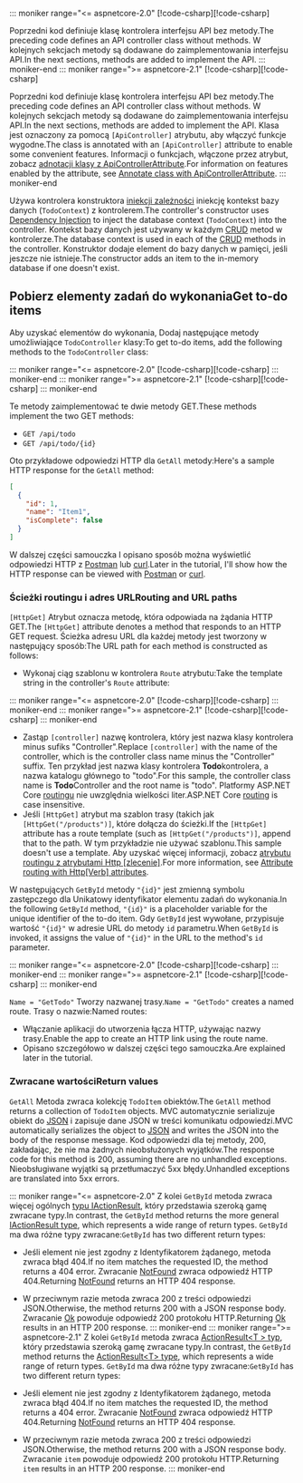 ::: moniker range="<= aspnetcore-2.0"
<span data-ttu-id="ccd3b-101">[!code-csharp[](../../tutorials/first-web-api/samples/2.0/TodoApi/Controllers/TodoController2.cs?name=snippet_todo1)]</span><span class="sxs-lookup"><span data-stu-id="ccd3b-101">[!code-csharp[](../../tutorials/first-web-api/samples/2.0/TodoApi/Controllers/TodoController2.cs?name=snippet_todo1)]</span></span>

<span data-ttu-id="ccd3b-102">Poprzedni kod definiuje klasę kontrolera interfejsu API bez metody.</span><span class="sxs-lookup"><span data-stu-id="ccd3b-102">The preceding code defines an API controller class without methods.</span></span> <span data-ttu-id="ccd3b-103">W kolejnych sekcjach metody są dodawane do zaimplementowania interfejsu API.</span><span class="sxs-lookup"><span data-stu-id="ccd3b-103">In the next sections, methods are added to implement the API.</span></span>
::: moniker-end
::: moniker range=">= aspnetcore-2.1"
<span data-ttu-id="ccd3b-104">[!code-csharp[](../../tutorials/first-web-api/samples/2.1/TodoApi/Controllers/TodoController2.cs?name=snippet_todo1)]</span><span class="sxs-lookup"><span data-stu-id="ccd3b-104">[!code-csharp[](../../tutorials/first-web-api/samples/2.1/TodoApi/Controllers/TodoController2.cs?name=snippet_todo1)]</span></span>

<span data-ttu-id="ccd3b-105">Poprzedni kod definiuje klasę kontrolera interfejsu API bez metody.</span><span class="sxs-lookup"><span data-stu-id="ccd3b-105">The preceding code defines an API controller class without methods.</span></span> <span data-ttu-id="ccd3b-106">W kolejnych sekcjach metody są dodawane do zaimplementowania interfejsu API.</span><span class="sxs-lookup"><span data-stu-id="ccd3b-106">In the next sections, methods are added to implement the API.</span></span> <span data-ttu-id="ccd3b-107">Klasa jest oznaczony za pomocą `[ApiController]` atrybutu, aby włączyć funkcje wygodne.</span><span class="sxs-lookup"><span data-stu-id="ccd3b-107">The class is annotated with an `[ApiController]` attribute to enable some convenient features.</span></span> <span data-ttu-id="ccd3b-108">Informacji o funkcjach, włączone przez atrybut, zobacz [adnotacji klasy z ApiControllerAttribute](xref:web-api/index#annotate-class-with-apicontrollerattribute).</span><span class="sxs-lookup"><span data-stu-id="ccd3b-108">For information on features enabled by the attribute, see [Annotate class with ApiControllerAttribute](xref:web-api/index#annotate-class-with-apicontrollerattribute).</span></span>
::: moniker-end

<span data-ttu-id="ccd3b-109">Używa kontrolera konstruktora [iniekcji zależności](xref:fundamentals/dependency-injection) iniekcję kontekst bazy danych (`TodoContext`) z kontrolerem.</span><span class="sxs-lookup"><span data-stu-id="ccd3b-109">The controller's constructor uses [Dependency Injection](xref:fundamentals/dependency-injection) to inject the database context (`TodoContext`) into the controller.</span></span> <span data-ttu-id="ccd3b-110">Kontekst bazy danych jest używany w każdym [CRUD](https://wikipedia.org/wiki/Create,_read,_update_and_delete) metod w kontrolerze.</span><span class="sxs-lookup"><span data-stu-id="ccd3b-110">The database context is used in each of the [CRUD](https://wikipedia.org/wiki/Create,_read,_update_and_delete) methods in the controller.</span></span> <span data-ttu-id="ccd3b-111">Konstruktor dodaje element do bazy danych w pamięci, jeśli jeszcze nie istnieje.</span><span class="sxs-lookup"><span data-stu-id="ccd3b-111">The constructor adds an item to the in-memory database if one doesn't exist.</span></span>

## <a name="get-to-do-items"></a><span data-ttu-id="ccd3b-112">Pobierz elementy zadań do wykonania</span><span class="sxs-lookup"><span data-stu-id="ccd3b-112">Get to-do items</span></span>

<span data-ttu-id="ccd3b-113">Aby uzyskać elementów do wykonania, Dodaj następujące metody umożliwiające `TodoController` klasy:</span><span class="sxs-lookup"><span data-stu-id="ccd3b-113">To get to-do items, add the following methods to the `TodoController` class:</span></span>

::: moniker range="<= aspnetcore-2.0"
<span data-ttu-id="ccd3b-114">[!code-csharp[](../../tutorials/first-web-api/samples/2.0/TodoApi/Controllers/TodoController.cs?name=snippet_GetAll)]</span><span class="sxs-lookup"><span data-stu-id="ccd3b-114">[!code-csharp[](../../tutorials/first-web-api/samples/2.0/TodoApi/Controllers/TodoController.cs?name=snippet_GetAll)]</span></span>
::: moniker-end
::: moniker range=">= aspnetcore-2.1"
<span data-ttu-id="ccd3b-115">[!code-csharp[](../../tutorials/first-web-api/samples/2.1/TodoApi/Controllers/TodoController.cs?name=snippet_GetAll)]</span><span class="sxs-lookup"><span data-stu-id="ccd3b-115">[!code-csharp[](../../tutorials/first-web-api/samples/2.1/TodoApi/Controllers/TodoController.cs?name=snippet_GetAll)]</span></span>
::: moniker-end

<span data-ttu-id="ccd3b-116">Te metody zaimplementować te dwie metody GET.</span><span class="sxs-lookup"><span data-stu-id="ccd3b-116">These methods implement the two GET methods:</span></span>

* `GET /api/todo`
* `GET /api/todo/{id}`

<span data-ttu-id="ccd3b-117">Oto przykładowe odpowiedzi HTTP dla `GetAll` metody:</span><span class="sxs-lookup"><span data-stu-id="ccd3b-117">Here's a sample HTTP response for the `GetAll` method:</span></span>

```json
[
  {
    "id": 1,
    "name": "Item1",
    "isComplete": false
  }
]
```

<span data-ttu-id="ccd3b-118">W dalszej części samouczka I opisano sposób można wyświetlić odpowiedzi HTTP z [Postman](https://www.getpostman.com/) lub [curl](https://developer.apple.com/legacy/library/documentation/Darwin/Reference/ManPages/man1/curl.1.html).</span><span class="sxs-lookup"><span data-stu-id="ccd3b-118">Later in the tutorial, I'll show how the HTTP response can be viewed with [Postman](https://www.getpostman.com/) or [curl](https://developer.apple.com/legacy/library/documentation/Darwin/Reference/ManPages/man1/curl.1.html).</span></span>

### <a name="routing-and-url-paths"></a><span data-ttu-id="ccd3b-119">Ścieżki routingu i adres URL</span><span class="sxs-lookup"><span data-stu-id="ccd3b-119">Routing and URL paths</span></span>

<span data-ttu-id="ccd3b-120">`[HttpGet]` Atrybut oznacza metodę, która odpowiada na żądania HTTP GET.</span><span class="sxs-lookup"><span data-stu-id="ccd3b-120">The `[HttpGet]` attribute denotes a method that responds to an HTTP GET request.</span></span> <span data-ttu-id="ccd3b-121">Ścieżka adresu URL dla każdej metody jest tworzony w następujący sposób:</span><span class="sxs-lookup"><span data-stu-id="ccd3b-121">The URL path for each method is constructed as follows:</span></span>

* <span data-ttu-id="ccd3b-122">Wykonaj ciąg szablonu w kontrolera `Route` atrybutu:</span><span class="sxs-lookup"><span data-stu-id="ccd3b-122">Take the template string in the controller's `Route` attribute:</span></span>

::: moniker range="<= aspnetcore-2.0"
<span data-ttu-id="ccd3b-123">[!code-csharp[](../../tutorials/first-web-api/samples/2.0/TodoApi/Controllers/TodoController.cs?name=TodoController&highlight=3)]</span><span class="sxs-lookup"><span data-stu-id="ccd3b-123">[!code-csharp[](../../tutorials/first-web-api/samples/2.0/TodoApi/Controllers/TodoController.cs?name=TodoController&highlight=3)]</span></span>
::: moniker-end
::: moniker range=">= aspnetcore-2.1"
<span data-ttu-id="ccd3b-124">[!code-csharp[](../../tutorials/first-web-api/samples/2.1/TodoApi/Controllers/TodoController.cs?name=TodoController&highlight=3)]</span><span class="sxs-lookup"><span data-stu-id="ccd3b-124">[!code-csharp[](../../tutorials/first-web-api/samples/2.1/TodoApi/Controllers/TodoController.cs?name=TodoController&highlight=3)]</span></span>
::: moniker-end

* <span data-ttu-id="ccd3b-125">Zastąp `[controller]` nazwę kontrolera, który jest nazwa klasy kontrolera minus sufiks "Controller".</span><span class="sxs-lookup"><span data-stu-id="ccd3b-125">Replace `[controller]` with the name of the controller, which is the controller class name minus the "Controller" suffix.</span></span> <span data-ttu-id="ccd3b-126">Ten przykład jest nazwa klasy kontrolera **Todo**kontrolera, a nazwa katalogu głównego to "todo".</span><span class="sxs-lookup"><span data-stu-id="ccd3b-126">For this sample, the controller class name is **Todo**Controller and the root name is "todo".</span></span> <span data-ttu-id="ccd3b-127">Platformy ASP.NET Core [routingu](xref:mvc/controllers/routing) nie uwzględnia wielkości liter.</span><span class="sxs-lookup"><span data-stu-id="ccd3b-127">ASP.NET Core [routing](xref:mvc/controllers/routing) is case insensitive.</span></span>
* <span data-ttu-id="ccd3b-128">Jeśli `[HttpGet]` atrybut ma szablon trasy (takich jak `[HttpGet("/products")]`, które dołącza do ścieżki.</span><span class="sxs-lookup"><span data-stu-id="ccd3b-128">If the `[HttpGet]` attribute has a route template (such as `[HttpGet("/products")]`, append that to the path.</span></span> <span data-ttu-id="ccd3b-129">W tym przykładzie nie używać szablonu.</span><span class="sxs-lookup"><span data-stu-id="ccd3b-129">This sample doesn't use a template.</span></span> <span data-ttu-id="ccd3b-130">Aby uzyskać więcej informacji, zobacz [atrybutu routingu z atrybutami Http [zlecenie]](xref:mvc/controllers/routing#attribute-routing-with-httpverb-attributes).</span><span class="sxs-lookup"><span data-stu-id="ccd3b-130">For more information, see [Attribute routing with Http[Verb] attributes](xref:mvc/controllers/routing#attribute-routing-with-httpverb-attributes).</span></span>

<span data-ttu-id="ccd3b-131">W następujących `GetById` metody `"{id}"` jest zmienną symbolu zastępczego dla Unikatowy identyfikator elementu zadań do wykonania.</span><span class="sxs-lookup"><span data-stu-id="ccd3b-131">In the following `GetById` method, `"{id}"` is a placeholder variable for the unique identifier of the to-do item.</span></span> <span data-ttu-id="ccd3b-132">Gdy `GetById` jest wywołane, przypisuje wartość `"{id}"` w adresie URL do metody `id` parametru.</span><span class="sxs-lookup"><span data-stu-id="ccd3b-132">When `GetById` is invoked, it assigns the value of `"{id}"` in the URL to the method's `id` parameter.</span></span>

::: moniker range="<= aspnetcore-2.0"
<span data-ttu-id="ccd3b-133">[!code-csharp[](../../tutorials/first-web-api/samples/2.0/TodoApi/Controllers/TodoController.cs?name=snippet_GetByID&highlight=1-2)]</span><span class="sxs-lookup"><span data-stu-id="ccd3b-133">[!code-csharp[](../../tutorials/first-web-api/samples/2.0/TodoApi/Controllers/TodoController.cs?name=snippet_GetByID&highlight=1-2)]</span></span>
::: moniker-end
::: moniker range=">= aspnetcore-2.1"
<span data-ttu-id="ccd3b-134">[!code-csharp[](../../tutorials/first-web-api/samples/2.1/TodoApi/Controllers/TodoController.cs?name=snippet_GetByID&highlight=1-2)]</span><span class="sxs-lookup"><span data-stu-id="ccd3b-134">[!code-csharp[](../../tutorials/first-web-api/samples/2.1/TodoApi/Controllers/TodoController.cs?name=snippet_GetByID&highlight=1-2)]</span></span>
::: moniker-end

<span data-ttu-id="ccd3b-135">`Name = "GetTodo"` Tworzy nazwanej trasy.</span><span class="sxs-lookup"><span data-stu-id="ccd3b-135">`Name = "GetTodo"` creates a named route.</span></span> <span data-ttu-id="ccd3b-136">Trasy o nazwie:</span><span class="sxs-lookup"><span data-stu-id="ccd3b-136">Named routes:</span></span>

* <span data-ttu-id="ccd3b-137">Włączanie aplikacji do utworzenia łącza HTTP, używając nazwy trasy.</span><span class="sxs-lookup"><span data-stu-id="ccd3b-137">Enable the app to create an HTTP link using the route name.</span></span>
* <span data-ttu-id="ccd3b-138">Opisano szczegółowo w dalszej części tego samouczka.</span><span class="sxs-lookup"><span data-stu-id="ccd3b-138">Are explained later in the tutorial.</span></span>

### <a name="return-values"></a><span data-ttu-id="ccd3b-139">Zwracane wartości</span><span class="sxs-lookup"><span data-stu-id="ccd3b-139">Return values</span></span>

<span data-ttu-id="ccd3b-140">`GetAll` Metoda zwraca kolekcję `TodoItem` obiektów.</span><span class="sxs-lookup"><span data-stu-id="ccd3b-140">The `GetAll` method returns a collection of `TodoItem` objects.</span></span> <span data-ttu-id="ccd3b-141">MVC automatycznie serializuje obiekt do [JSON](https://www.json.org/) i zapisuje dane JSON w treści komunikatu odpowiedzi.</span><span class="sxs-lookup"><span data-stu-id="ccd3b-141">MVC automatically serializes the object to [JSON](https://www.json.org/) and writes the JSON into the body of the response message.</span></span> <span data-ttu-id="ccd3b-142">Kod odpowiedzi dla tej metody, 200, zakładając, że nie ma żadnych nieobsłużonych wyjątków.</span><span class="sxs-lookup"><span data-stu-id="ccd3b-142">The response code for this method is 200, assuming there are no unhandled exceptions.</span></span> <span data-ttu-id="ccd3b-143">Nieobsługiwane wyjątki są przetłumaczyć 5xx błędy.</span><span class="sxs-lookup"><span data-stu-id="ccd3b-143">Unhandled exceptions are translated into 5xx errors.</span></span>

::: moniker range="<= aspnetcore-2.0"
<span data-ttu-id="ccd3b-144">Z kolei `GetById` metoda zwraca więcej ogólnych [typu IActionResult](xref:web-api/action-return-types#iactionresult-type), który przedstawia szeroką gamę zwracane typy.</span><span class="sxs-lookup"><span data-stu-id="ccd3b-144">In contrast, the `GetById` method returns the more general [IActionResult type](xref:web-api/action-return-types#iactionresult-type), which represents a wide range of return types.</span></span> <span data-ttu-id="ccd3b-145">`GetById` ma dwa różne typy zwracane:</span><span class="sxs-lookup"><span data-stu-id="ccd3b-145">`GetById` has two different return types:</span></span>

* <span data-ttu-id="ccd3b-146">Jeśli element nie jest zgodny z Identyfikatorem żądanego, metoda zwraca błąd 404.</span><span class="sxs-lookup"><span data-stu-id="ccd3b-146">If no item matches the requested ID, the method returns a 404 error.</span></span> <span data-ttu-id="ccd3b-147">Zwracanie [NotFound](/dotnet/api/microsoft.aspnetcore.mvc.controllerbase.notfound) zwraca odpowiedź HTTP 404.</span><span class="sxs-lookup"><span data-stu-id="ccd3b-147">Returning [NotFound](/dotnet/api/microsoft.aspnetcore.mvc.controllerbase.notfound) returns an HTTP 404 response.</span></span>
* <span data-ttu-id="ccd3b-148">W przeciwnym razie metoda zwraca 200 z treści odpowiedzi JSON.</span><span class="sxs-lookup"><span data-stu-id="ccd3b-148">Otherwise, the method returns 200 with a JSON response body.</span></span> <span data-ttu-id="ccd3b-149">Zwracanie [Ok](/dotnet/api/microsoft.aspnetcore.mvc.controllerbase.ok) powoduje odpowiedź 200 protokołu HTTP.</span><span class="sxs-lookup"><span data-stu-id="ccd3b-149">Returning [Ok](/dotnet/api/microsoft.aspnetcore.mvc.controllerbase.ok) results in an HTTP 200 response.</span></span>
::: moniker-end
::: moniker range=">= aspnetcore-2.1"
<span data-ttu-id="ccd3b-150">Z kolei `GetById` metoda zwraca [ActionResult\<T > typ](xref:web-api/action-return-types#actionresultt-type), który przedstawia szeroką gamę zwracane typy.</span><span class="sxs-lookup"><span data-stu-id="ccd3b-150">In contrast, the `GetById` method returns the [ActionResult\<T> type](xref:web-api/action-return-types#actionresultt-type), which represents a wide range of return types.</span></span> <span data-ttu-id="ccd3b-151">`GetById` ma dwa różne typy zwracane:</span><span class="sxs-lookup"><span data-stu-id="ccd3b-151">`GetById` has two different return types:</span></span>

* <span data-ttu-id="ccd3b-152">Jeśli element nie jest zgodny z Identyfikatorem żądanego, metoda zwraca błąd 404.</span><span class="sxs-lookup"><span data-stu-id="ccd3b-152">If no item matches the requested ID, the method returns a 404 error.</span></span> <span data-ttu-id="ccd3b-153">Zwracanie [NotFound](/dotnet/api/microsoft.aspnetcore.mvc.controllerbase.notfound) zwraca odpowiedź HTTP 404.</span><span class="sxs-lookup"><span data-stu-id="ccd3b-153">Returning [NotFound](/dotnet/api/microsoft.aspnetcore.mvc.controllerbase.notfound) returns an HTTP 404 response.</span></span>
* <span data-ttu-id="ccd3b-154">W przeciwnym razie metoda zwraca 200 z treści odpowiedzi JSON.</span><span class="sxs-lookup"><span data-stu-id="ccd3b-154">Otherwise, the method returns 200 with a JSON response body.</span></span> <span data-ttu-id="ccd3b-155">Zwracanie `item` powoduje odpowiedź 200 protokołu HTTP.</span><span class="sxs-lookup"><span data-stu-id="ccd3b-155">Returning `item` results in an HTTP 200 response.</span></span>
::: moniker-end